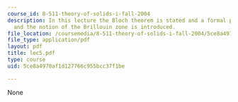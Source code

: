 ```yaml
---
course_id: 8-511-theory-of-solids-i-fall-2004
description: In this lecture the Bloch theorem is stated and a formal proof is given
  and the notion of the Brillouin zone is introduced.
file_location: /coursemedia/8-511-theory-of-solids-i-fall-2004/5ce8a4970af1d127766c955bcc37f1be_lec5.pdf
file_type: application/pdf
layout: pdf
title: lec5.pdf
type: course
uid: 5ce8a4970af1d127766c955bcc37f1be

---
```

None